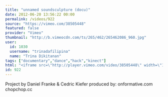 ```yaml
---
title: "unnamed soundsculpture (docu)"
date: 2012-06-20 13:56:22 00:00
permalink: /videos/922
source: "https://vimeo.com/38505448"
featured: false
provider: "Vimeo"
thumbnail: "http://b.vimeocdn.com/ts/265/462/265462086_960.jpg"
user:
  id: 1030
  username: "trinadafilipina"
  name: "Trina Dikitanan"
tags: ["documentary","dance","hack","kinect"]
html: "<iframe src=\"http://player.vimeo.com/video/38505448\" width=\"1280\" height=\"640\" frameborder=\"0\" webkitAllowFullScreen mozallowfullscreen allowFullScreen></iframe>"
id: 922
---
```


Project by Daniel Franke & Cedric Kiefer
produced by:
onformative.com
chopchop.cc